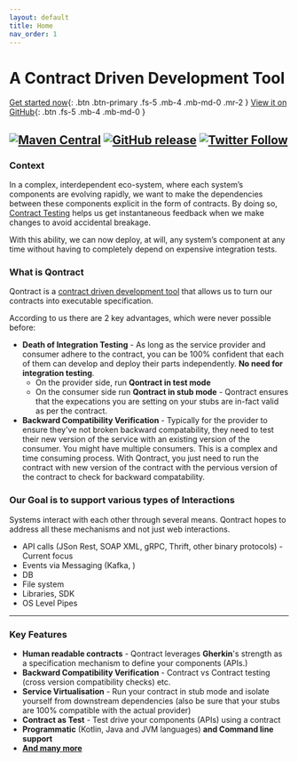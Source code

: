 ```yaml
---
layout: default
title: Home
nav_order: 1
---
```

# A Contract Driven Development Tool

[Get started now](/documentation/getting_started.html){: .btn .btn-primary .fs-5 .mb-4 .mb-md-0 .mr-2 } [View it on GitHub](//github.com/qontract/qontract){: .btn .fs-5 .mb-4 .mb-md-0 }

[![Maven Central](https://img.shields.io/maven-central/v/run.qontract/qontract-core.svg)](https://mvnrepository.com/artifact/run.qontract/qontract-core) [![GitHub release](https://img.shields.io/github/release/qontract/qontract.svg)](https://github.com/qontract/qontract/releases) [![Twitter Follow](https://img.shields.io/twitter/follow/qontract.svg?style=social&label=Follow)](https://twitter.com/qontract)
---
### Context

In a complex, interdependent eco-system, where each system’s components are evolving rapidly,
we want to make the dependencies between these components explicit in the form of contracts.
By doing so, [Contract Testing](/contract_testing.html) helps us get instantaneous feedback when we make changes to avoid accidental breakage.

With this ability, we can now deploy, at will, any system’s component at any time without having to completely depend on expensive integration tests.

### What is Qontract
Qontract is a [contract driven development tool](/faqs.html#what-is-contract-first) that allows us to turn our contracts into executable specification.

According to us there are 2 key advantages, which were never possible before:
* **Death of Integration Testing** - As long as the service provider and consumer adhere to the contract, you can be 100% confident that each of them can develop and deploy their parts independently. **No need for integration testing**. 
    - On the provider side, run **Qontract in test mode** 
    - On the consumer side run **Qontract in stub mode** - Qontract ensures that the expecations you are setting on your stubs are in-fact valid as per the contract.
* **Backward Compatibility Verification** - Typically for the provider to ensure they've not broken backward compatability, they need to test their new version of the service with an existing version of the consumer. You might have multiple consumers. This is a complex and time consuming process. With Qontract, you just need to run the contract with new version of the contract with the pervious version of the contract to check for backward compatability.

### Our Goal is to support various types of Interactions
Systems interact with each other through several means. Qontract hopes to address all these mechanisms and not just web interactions.
* API calls (JSon Rest, SOAP XML, gRPC, Thrift, other binary protocols) - Current focus
* Events via Messaging (Kafka, )
* DB
* File system
* Libraries, SDK 
* OS Level Pipes

---
### Key Features

* **Human readable contracts** - Qontract leverages **Gherkin**'s strength as a specification mechanism to define your components (APIs.)
* **Backward Compatibility Verification** - Contract vs Contract testing (cross version compatibility checks) etc.
* **Service Virtualisation** - Run your contract in stub mode and isolate yourself from downstream dependencies (also be sure that your stubs are 100% compatible with the actual provider)
* **Contract as Test** - Test drive your components (APIs) using a contract
* **Programmatic** (Kotlin, Java and JVM languages) **and Command line support**
* [**And many more**](/Features.html)

